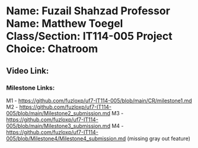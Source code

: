 # Name: Fuzail Shahzad      Professor Name: Matthew Toegel      Class/Section: IT114-005      Project Choice: Chatroom

## Video Link: 

### Milestone Links:
M1 - https://github.com/fuzloxp/uf7-IT114-005/blob/main/CR/milestone1.md
M2 - https://github.com/fuzloxp/uf7-IT114-005/blob/main/Milestone2_submission.md 
M3 - https://github.com/fuzloxp/uf7-IT114-005/blob/main/Milestone3_submission.md 
M4 - https://github.com/fuzloxp/uf7-IT114-005/blob/Milestone4/Milestone4_submission.md (missing gray out feature)